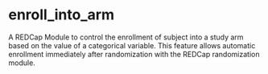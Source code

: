 # enroll_into_arm

A REDCap Module to control the enrollment of subject into a study arm based on the value of a categorical variable. This feature allows automatic enrollment immediately after randomization with the REDCap randomization module.
